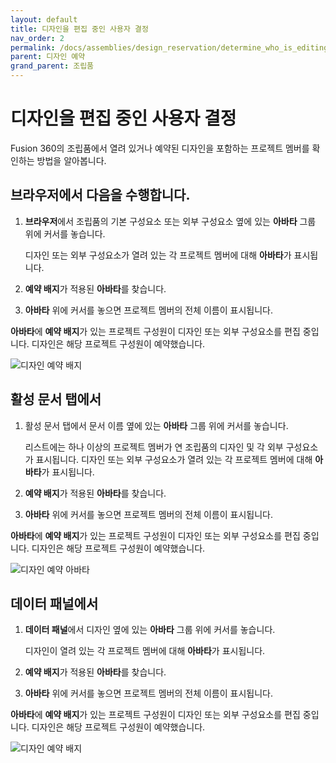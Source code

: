```yaml
---
layout: default
title: 디자인을 편집 중인 사용자 결정
nav_order: 2
permalink: /docs/assemblies/design_reservation/determine_who_is_editing_a_design
parent: 디자인 예약
grand_parent: 조립품
---
```

디자인을 편집 중인 사용자 결정
=================

Fusion 360의 조립품에서 열려 있거나 예약된 디자인을 포함하는 프로젝트 멤버를 확인하는 방법을 알아봅니다.

브라우저에서 다음을 수행합니다.
-----------------

1.  **브라우저**에서 조립품의 기본 구성요소 또는 외부 구성요소 옆에 있는 **아바타** 그룹 위에 커서를 놓습니다.
    
    디자인 또는 외부 구성요소가 열려 있는 각 프로젝트 멤버에 대해 **아바타**가 표시됩니다.
    
2.  **예약 배지**가 적용된 **아바타**를 찾습니다.
    
3.  **아바타** 위에 커서를 놓으면 프로젝트 멤버의 전체 이름이 표시됩니다.
    

**아바타**에 **예약 배지**가 있는 프로젝트 구성원이 디자인 또는 외부 구성요소를 편집 중입니다. 디자인은 해당 프로젝트 구성원이 예약했습니다.

![디자인 예약 배지](https://help.autodesk.com/cloudhelp/KOR/Fusion-Assemble/images/diagram/design-reservation-badge-browser.png)

활성 문서 탭에서
---------

1.  활성 문서 탭에서 문서 이름 옆에 있는 **아바타** 그룹 위에 커서를 놓습니다.
    
    리스트에는 하나 이상의 프로젝트 멤버가 연 조립품의 디자인 및 각 외부 구성요소가 표시됩니다. 디자인 또는 외부 구성요소가 열려 있는 각 프로젝트 멤버에 대해 **아바타**가 표시됩니다.
    
2.  **예약 배지**가 적용된 **아바타**를 찾습니다.
    
3.  **아바타** 위에 커서를 놓으면 프로젝트 멤버의 전체 이름이 표시됩니다.
    

**아바타**에 **예약 배지**가 있는 프로젝트 구성원이 디자인 또는 외부 구성요소를 편집 중입니다. 디자인은 해당 프로젝트 구성원이 예약했습니다.

![디자인 예약 아바타](https://help.autodesk.com/cloudhelp/KOR/Fusion-Assemble/images/diagram/design-reservation-avatars.png)

데이터 패널에서
--------

1.  **데이터 패널**에서 디자인 옆에 있는 **아바타** 그룹 위에 커서를 놓습니다.
    
    디자인이 열려 있는 각 프로젝트 멤버에 대해 **아바타**가 표시됩니다.
    
2.  **예약 배지**가 적용된 **아바타**를 찾습니다.
    
3.  **아바타** 위에 커서를 놓으면 프로젝트 멤버의 전체 이름이 표시됩니다.
    

**아바타**에 **예약 배지**가 있는 프로젝트 구성원이 디자인 또는 외부 구성요소를 편집 중입니다. 디자인은 해당 프로젝트 구성원이 예약했습니다.

![디자인 예약 배지](https://help.autodesk.com/cloudhelp/KOR/Fusion-Assemble/images/diagram/design-reservation-badge-dp.png)